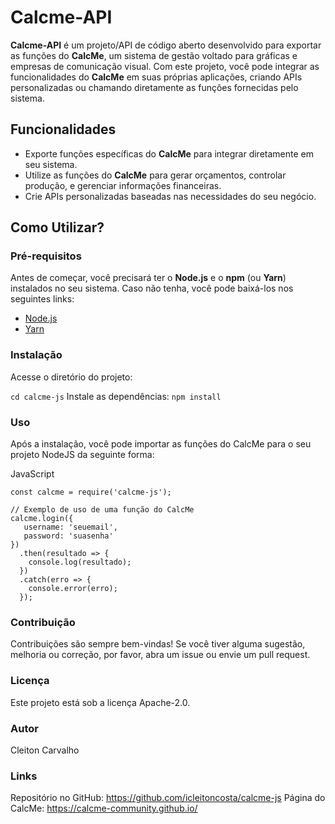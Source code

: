# Calcme-API

**Calcme-API** é um projeto/API de código aberto desenvolvido para exportar as funções do **CalcMe**, um sistema de gestão voltado para gráficas e empresas de comunicação visual. Com este projeto, você pode integrar as funcionalidades do **CalcMe** em suas próprias aplicações, criando APIs personalizadas ou chamando diretamente as funções fornecidas pelo sistema.

## Funcionalidades

- Exporte funções específicas do **CalcMe** para integrar diretamente em seu sistema.
- Utilize as funções do **CalcMe** para gerar orçamentos, controlar produção, e gerenciar informações financeiras.
- Crie APIs personalizadas baseadas nas necessidades do seu negócio.

## Como Utilizar?

### Pré-requisitos

Antes de começar, você precisará ter o **Node.js** e o **npm** (ou **Yarn**) instalados no seu sistema. Caso não tenha, você pode baixá-los nos seguintes links:

- [Node.js](https://nodejs.org)
- [Yarn](https://yarnpkg.com)

### Instalação

Acesse o diretório do projeto:

``
cd calcme-js
``
Instale as dependências:
``
npm install
``

### Uso
Após a instalação, você pode importar as funções do CalcMe para o seu projeto NodeJS da seguinte forma:

JavaScript
```
const calcme = require('calcme-js');

// Exemplo de uso de uma função do CalcMe
calcme.login({
   username: 'seuemail',
   password: 'suasenha'
})
  .then(resultado => {
    console.log(resultado);
  })
  .catch(erro => {
    console.error(erro);
  });
```

### Contribuição
Contribuições são sempre bem-vindas! Se você tiver alguma sugestão, melhoria ou correção, por favor, abra um issue ou envie um pull request.

### Licença
Este projeto está sob a licença Apache-2.0.

### Autor
Cleiton Carvalho

### Links
Repositório no GitHub: https://github.com/icleitoncosta/calcme-js
Página do CalcMe: https://calcme-community.github.io/
